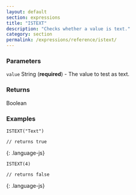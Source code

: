 ```yaml
---
layout: default
section: expressions
title: "ISTEXT"
description: "Checks whether a value is text."
category: section
permalink: /expressions/reference/istext/
---
```


### Parameters

`value` String (__required__) - The value to test as text.

### Returns

Boolean

### Examples

~~~
ISTEXT("Text")

// returns true
~~~
{: .language-js}


~~~
ISTEXT(4)

// returns false
~~~
{: .language-js}